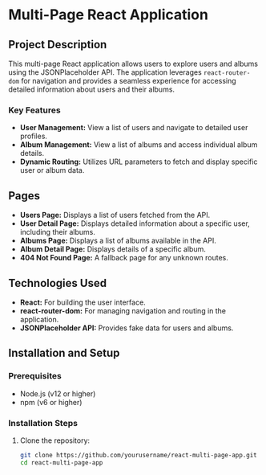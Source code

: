 # Multi-Page React Application

## Project Description

This multi-page React application allows users to explore users and albums using the JSONPlaceholder API. The application leverages `react-router-dom` for navigation and provides a seamless experience for accessing detailed information about users and their albums.

### Key Features

- **User Management:** View a list of users and navigate to detailed user profiles.
- **Album Management:** View a list of albums and access individual album details.
- **Dynamic Routing:** Utilizes URL parameters to fetch and display specific user or album data.

## Pages

- **Users Page:** Displays a list of users fetched from the API.
- **User Detail Page:** Displays detailed information about a specific user, including their albums.
- **Albums Page:** Displays a list of albums available in the API.
- **Album Detail Page:** Displays details of a specific album.
- **404 Not Found Page:** A fallback page for any unknown routes.

## Technologies Used

- **React:** For building the user interface.
- **react-router-dom:** For managing navigation and routing in the application.
- **JSONPlaceholder API:** Provides fake data for users and albums.

## Installation and Setup

### Prerequisites

- Node.js (v12 or higher)
- npm (v6 or higher)

### Installation Steps

1. Clone the repository:
   ```bash
   git clone https://github.com/yourusername/react-multi-page-app.git
   cd react-multi-page-app
